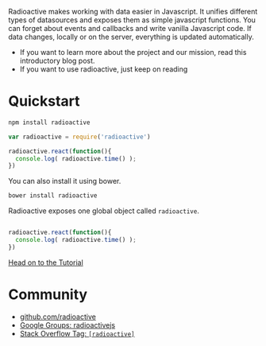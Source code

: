 Radioactive makes working with data easier in Javascript. It unifies different types of datasources and exposes them as simple javascript functions. You can forget about events and callbacks and write vanilla Javascript code. If data changes, locally or on the server, everything is updated automatically.

* If you want to learn more about the project and our mission, read this introductory blog post.
* If you want to use radioactive, just keep on reading

# Quickstart

```bash
npm install radioactive
```

```javascript
var radioactive = require('radioactive')

radioactive.react(function(){
  console.log( radioactive.time() );
})
```

You can also install it using bower.

```bash
bower install radioactive
```

Radioactive exposes one global object called `radioactive`.

```javascript

radioactive.react(function(){
  console.log( radioactive.time() );
})
```

[Head on to the Tutorial](https://github.com/radioactive/radioactive/wiki/Tutorial)


# Community

* [github.com/radioactive](https://github.com/radioactive)
* [Google Groups: radioactivejs](https://groups.google.com/forum/#!forum/radioactivejs)
* [Stack Overflow Tag: `[radioactive]`]()




